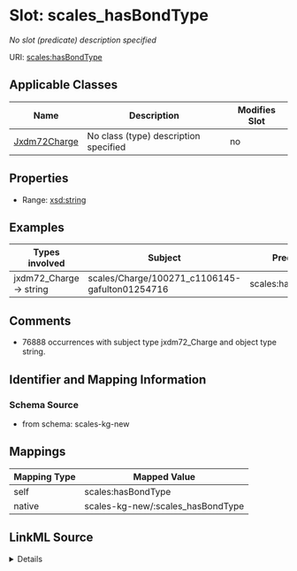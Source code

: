 

# Slot: scales_hasBondType


_No slot (predicate) description specified_





URI: [scales:hasBondType](http://schemas.scales-okn.org/rdf/scales#hasBondType)



<!-- no inheritance hierarchy -->





## Applicable Classes

| Name | Description | Modifies Slot |
| --- | --- | --- |
| [Jxdm72Charge](../classes/Jxdm72Charge.md) | No class (type) description specified |  no  |







## Properties

* Range: [xsd:string](xsd:string)






## Examples

| Types involved | Subject | Predicate | Object |
| --- | --- | --- | --- |
| jxdm72_Charge → string | scales/Charge/100271_c1106145-gafulton01254716 | scales:hasBondType | Surety Bond |


## Comments

* 76888 occurrences with subject type jxdm72_Charge and object type string.

## Identifier and Mapping Information







### Schema Source


* from schema: scales-kg-new




## Mappings

| Mapping Type | Mapped Value |
| ---  | ---  |
| self | scales:hasBondType |
| native | scales-kg-new/:scales_hasBondType |




## LinkML Source

<details>
```yaml
name: scales_hasBondType
description: No slot (predicate) description specified
comments:
- 76888 occurrences with subject type jxdm72_Charge and object type string.
examples:
- description: jxdm72_Charge → string
  object:
    example_object: Surety Bond
    example_object_type: string
    example_predicate: scales:hasBondType
    example_subject: scales/Charge/100271_c1106145-gafulton01254716
    example_subject_type: jxdm72_Charge
from_schema: scales-kg-new
rank: 1000
slot_uri: scales:hasBondType
alias: scales_hasBondType
domain_of:
- jxdm72_Charge
range: string

```
</details>